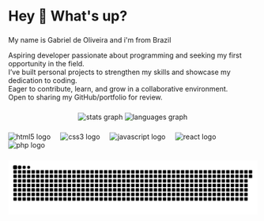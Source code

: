<h1 align="left">Hey 👋 What's up?</h1>

###

<p align="left">My name is Gabriel de Oliveira and i'm  from Brazil</p>

<p align="left">Aspiring developer passionate about programming and seeking my first opportunity in the field. </br>
I’ve built personal projects to strengthen my skills and showcase my dedication to coding. </br>
Eager to contribute, learn, and grow in a collaborative environment. </br>
Open to sharing my GitHub/portfolio for review.</p>

###

<div align="center">
  <img src="https://github-readme-stats.vercel.app/api?username=GabrielDe0liveira&hide_title=false&hide_rank=false&show_icons=true&include_all_commits=true&count_private=true&disable_animations=false&theme=dracula&locale=en&hide_border=false&order=1" height="150" alt="stats graph"  />
  <img src="https://github-readme-stats.vercel.app/api/top-langs?username=GabrielDe0liveira&locale=en&hide_title=false&layout=compact&card_width=320&langs_count=5&theme=dracula&hide_border=false&order=2" height="150" alt="languages graph"  />
</div>

###

<div align="left">
  <img src="https://cdn.jsdelivr.net/gh/devicons/devicon/icons/html5/html5-original.svg" height="40" alt="html5 logo"  />
  <img width="12" />
  <img src="https://cdn.jsdelivr.net/gh/devicons/devicon/icons/css3/css3-original.svg" height="40" alt="css3 logo"  />
  <img width="12" />
  <img src="https://cdn.jsdelivr.net/gh/devicons/devicon/icons/javascript/javascript-original.svg" height="40" alt="javascript logo"  />
  <img width="12" />
  <img src="https://cdn.jsdelivr.net/gh/devicons/devicon/icons/react/react-original.svg" height="40" alt="react logo"  />
  <img width="12" />
  <img src="https://cdn.jsdelivr.net/gh/devicons/devicon/icons/php/php-original.svg" height="40" alt="php logo"  />
</div>

###

<img src="https://raw.githubusercontent.com/GabrielDe0liveira/GabrielDe0liveira/output/snake.svg" alt="Snake animation" />

###
